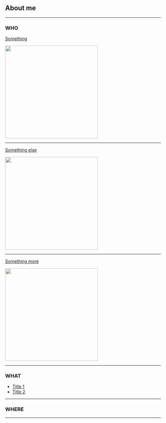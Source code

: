 ## About me

---

### WHO

[Something](/sample_page)

<img src="images/cassata.jpeg?raw=true" width="300"/>

---
[Something else](/pdf/sample_presentation.pdf)

<img src="images/cassata.jpeg?raw=true" width="300"/>

---
[Something more](http://example.com/)

<img src="images/cassata.jpeg?raw=true" width="300"/>

---

### WHAT

- [Title 1](http://example.com/)
- [Title 2](http://example.com/)


---

### WHERE
 
---




